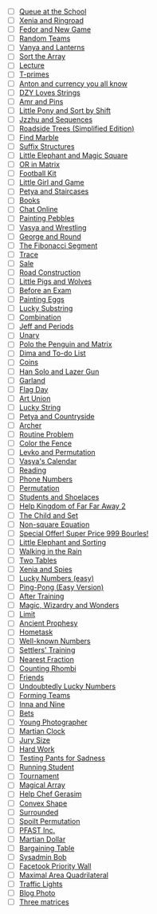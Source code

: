 - [ ] [Queue at the School](http://codeforces.com/problemset/problem/266/B)
- [ ] [Xenia and Ringroad](http://codeforces.com/problemset/problem/339/B)
- [ ] [Fedor and New Game](http://codeforces.com/problemset/problem/467/B)
- [ ] [Random Teams](http://codeforces.com/problemset/problem/478/B)
- [ ] [Vanya and Lanterns](http://codeforces.com/problemset/problem/492/B)
- [ ] [Sort the Array](http://codeforces.com/problemset/problem/451/B)
- [ ] [Lecture](http://codeforces.com/problemset/problem/499/B)
- [ ] [T-primes](http://codeforces.com/problemset/problem/230/B)
- [ ] [Anton and currency you all know](http://codeforces.com/problemset/problem/508/B)
- [ ] [DZY Loves Strings](http://codeforces.com/problemset/problem/447/B)
- [ ] [Amr and Pins](http://codeforces.com/problemset/problem/507/B)
- [ ] [Little Pony and Sort by Shift](http://codeforces.com/problemset/problem/454/B)
- [ ] [Jzzhu and Sequences](http://codeforces.com/problemset/problem/450/B)
- [ ] [Roadside Trees (Simplified Edition)](http://codeforces.com/problemset/problem/265/B)
- [ ] [Find Marble](http://codeforces.com/problemset/problem/285/B)
- [ ] [Suffix Structures](http://codeforces.com/problemset/problem/448/B)
- [ ] [Little Elephant and Magic Square](http://codeforces.com/problemset/problem/259/B)
- [ ] [OR in Matrix](http://codeforces.com/problemset/problem/486/B)
- [ ] [Football Kit](http://codeforces.com/problemset/problem/432/B)
- [ ] [Little Girl and Game](http://codeforces.com/problemset/problem/276/B)
- [ ] [Petya and Staircases](http://codeforces.com/problemset/problem/362/B)
- [ ] [Books](http://codeforces.com/problemset/problem/279/B)
- [ ] [Chat Online](http://codeforces.com/problemset/problem/469/B)
- [ ] [Painting Pebbles](http://codeforces.com/problemset/problem/509/B)
- [ ] [Vasya and Wrestling](http://codeforces.com/problemset/problem/493/B)
- [ ] [George and Round](http://codeforces.com/problemset/problem/387/B)
- [ ] [The Fibonacci Segment](http://codeforces.com/problemset/problem/365/B)
- [ ] [Trace](http://codeforces.com/problemset/problem/157/B)
- [ ] [Sale](http://codeforces.com/problemset/problem/34/B)
- [ ] [Road Construction](http://codeforces.com/problemset/problem/330/B)
- [ ] [Little Pigs and Wolves](http://codeforces.com/problemset/problem/116/B)
- [ ] [Before an Exam](http://codeforces.com/problemset/problem/4/B)
- [ ] [Painting Eggs](http://codeforces.com/problemset/problem/282/B)
- [ ] [Lucky Substring](http://codeforces.com/problemset/problem/122/B)
- [ ] [Combination](http://codeforces.com/problemset/problem/155/B)
- [ ] [Jeff and Periods](http://codeforces.com/problemset/problem/352/B)
- [ ] [Unary](http://codeforces.com/problemset/problem/133/B)
- [ ] [Polo the Penguin and Matrix](http://codeforces.com/problemset/problem/289/B)
- [ ] [Dima and To-do List](http://codeforces.com/problemset/problem/366/B)
- [ ] [Coins](http://codeforces.com/problemset/problem/58/B)
- [ ] [Han Solo and Lazer Gun](http://codeforces.com/problemset/problem/514/B)
- [ ] [Garland](http://codeforces.com/problemset/problem/408/B)
- [ ] [Flag Day](http://codeforces.com/problemset/problem/357/B)
- [ ] [Art Union](http://codeforces.com/problemset/problem/416/B)
- [ ] [Lucky String](http://codeforces.com/problemset/problem/110/B)
- [ ] [Petya and Countryside](http://codeforces.com/problemset/problem/66/B)
- [ ] [Archer](http://codeforces.com/problemset/problem/312/B)
- [ ] [Routine Problem](http://codeforces.com/problemset/problem/337/B)
- [ ] [Color the Fence](http://codeforces.com/problemset/problem/349/B)
- [ ] [Levko and Permutation](http://codeforces.com/problemset/problem/361/B)
- [ ] [Vasya's Calendar](http://codeforces.com/problemset/problem/182/B)
- [ ] [Reading](http://codeforces.com/problemset/problem/234/B)
- [ ] [Phone Numbers](http://codeforces.com/problemset/problem/151/B)
- [ ] [Permutation](http://codeforces.com/problemset/problem/359/B)
- [ ] [Students and Shoelaces](http://codeforces.com/problemset/problem/129/B)
- [ ] [Help Kingdom of Far Far Away 2](http://codeforces.com/problemset/problem/143/B)
- [ ] [The Child and Set](http://codeforces.com/problemset/problem/437/B)
- [ ] [Non-square Equation](http://codeforces.com/problemset/problem/233/B)
- [ ] [Special Offer! Super Price 999 Bourles!](http://codeforces.com/problemset/problem/219/B)
- [ ] [Little Elephant and Sorting](http://codeforces.com/problemset/problem/205/B)
- [ ] [Walking in the Rain](http://codeforces.com/problemset/problem/192/B)
- [ ] [Two Tables](http://codeforces.com/problemset/problem/228/B)
- [ ] [Xenia and Spies](http://codeforces.com/problemset/problem/342/B)
- [ ] [Lucky Numbers (easy)](http://codeforces.com/problemset/problem/96/B)
- [ ] [Ping-Pong (Easy Version)](http://codeforces.com/problemset/problem/320/B)
- [ ] [After Training](http://codeforces.com/problemset/problem/195/B)
- [ ] [Magic, Wizardry and Wonders](http://codeforces.com/problemset/problem/231/B)
- [ ] [Limit](http://codeforces.com/problemset/problem/197/B)
- [ ] [Ancient Prophesy](http://codeforces.com/problemset/problem/260/B)
- [ ] [Hometask](http://codeforces.com/problemset/problem/214/B)
- [ ] [Well-known Numbers](http://codeforces.com/problemset/problem/225/B)
- [ ] [Settlers' Training](http://codeforces.com/problemset/problem/63/B)
- [ ] [Nearest Fraction](http://codeforces.com/problemset/problem/281/B)
- [ ] [Counting Rhombi](http://codeforces.com/problemset/problem/189/B)
- [ ] [Friends](http://codeforces.com/problemset/problem/94/B)
- [ ] [Undoubtedly Lucky Numbers](http://codeforces.com/problemset/problem/244/B)
- [ ] [Forming Teams](http://codeforces.com/problemset/problem/216/B)
- [ ] [Inna and Nine](http://codeforces.com/problemset/problem/374/B)
- [ ] [Bets](http://codeforces.com/problemset/problem/69/B)
- [ ] [Young Photographer](http://codeforces.com/problemset/problem/14/B)
- [ ] [Martian Clock](http://codeforces.com/problemset/problem/149/B)
- [ ] [Jury Size](http://codeforces.com/problemset/problem/254/B)
- [ ] [Hard Work](http://codeforces.com/problemset/problem/61/B)
- [ ] [Testing Pants for Sadness](http://codeforces.com/problemset/problem/103/A)
- [ ] [Running Student](http://codeforces.com/problemset/problem/9/B)
- [ ] [Tournament](http://codeforces.com/problemset/problem/27/B)
- [ ] [Magical Array](http://codeforces.com/problemset/problem/83/A)
- [ ] [Help Chef Gerasim](http://codeforces.com/problemset/problem/99/B)
- [ ] [Convex Shape](http://codeforces.com/problemset/problem/275/B)
- [ ] [Surrounded](http://codeforces.com/problemset/problem/190/B)
- [ ] [Spoilt Permutation](http://codeforces.com/problemset/problem/56/B)
- [ ] [PFAST Inc.](http://codeforces.com/problemset/problem/114/B)
- [ ] [Martian Dollar](http://codeforces.com/problemset/problem/41/B)
- [ ] [Bargaining Table](http://codeforces.com/problemset/problem/22/B)
- [ ] [Sysadmin Bob](http://codeforces.com/problemset/problem/31/B)
- [ ] [Facetook Priority Wall](http://codeforces.com/problemset/problem/75/B)
- [ ] [Maximal Area Quadrilateral](http://codeforces.com/problemset/problem/340/B)
- [ ] [Traffic Lights](http://codeforces.com/problemset/problem/29/B)
- [ ] [Blog Photo](http://codeforces.com/problemset/problem/53/B)
- [ ] [Three matrices](http://codeforces.com/problemset/problem/393/B)
